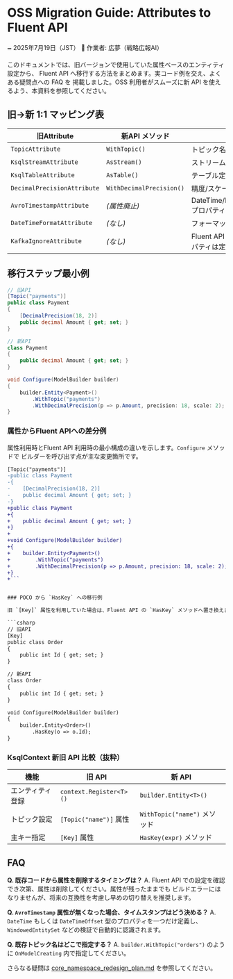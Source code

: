 # OSS Migration Guide: Attributes to Fluent API

🗕 2025年7月19日（JST）
🧐 作業者: 広夢（戦略広報AI）

このドキュメントでは、旧バージョンで使用していた属性ベースのエンティティ設定から、
Fluent API へ移行する方法をまとめます。実コード例を交え、よくある疑問点への FAQ を
掲載しました。OSS 利用者がスムーズに新 API を使えるよう、本資料を参照してください。

## 旧→新 1:1 マッピング表

| 旧Attribute | 新API メソッド | 備考 |
|-------------|---------------|------|
| `TopicAttribute` | `WithTopic()` | トピック名と構成を指定 |
| `KsqlStreamAttribute` | `AsStream()` | ストリーム定義に変換 |
| `KsqlTableAttribute` | `AsTable()` | テーブル定義に変換 |
| `DecimalPrecisionAttribute` | `WithDecimalPrecision()` | 精度/スケールを指定 |
| `AvroTimestampAttribute` | *(属性廃止)* | DateTime/DateTimeOffset プロパティを1つ定義 |
| `DateTimeFormatAttribute` | *(なし)* | フォーマット変換は不要 |
| `KafkaIgnoreAttribute` | *(なし)* | Fluent API では不要なプロパティは定義しない |

## 移行ステップ最小例

```csharp
// 旧API
[Topic("payments")]
public class Payment
{
    [DecimalPrecision(18, 2)]
    public decimal Amount { get; set; }
}

// 新API
class Payment
{
    public decimal Amount { get; set; }
}

void Configure(ModelBuilder builder)
{
    builder.Entity<Payment>()
        .WithTopic("payments")
        .WithDecimalPrecision(p => p.Amount, precision: 18, scale: 2);
}
```

### 属性からFluent APIへの差分例

属性利用時とFluent API 利用時の最小構成の違いを示します。`Configure` メソッドで
ビルダーを呼び出す点が主な変更箇所です。

```diff
[Topic("payments")]
-public class Payment
-{
-    [DecimalPrecision(18, 2)]
-    public decimal Amount { get; set; }
-}
+public class Payment
+{
+    public decimal Amount { get; set; }
+}
+
+void Configure(ModelBuilder builder)
+{
+    builder.Entity<Payment>()
+        .WithTopic("payments")
+        .WithDecimalPrecision(p => p.Amount, precision: 18, scale: 2);
+}
+```


### POCO から `HasKey` への移行例

旧 `[Key]` 属性を利用していた場合は、Fluent API の `HasKey` メソッドへ置き換えます。

```csharp
// 旧API
[Key]
public class Order
{
    public int Id { get; set; }
}

// 新API
class Order
{
    public int Id { get; set; }
}

void Configure(ModelBuilder builder)
{
    builder.Entity<Order>()
        .HasKey(o => o.Id);
}
```

### KsqlContext 新旧 API 比較（抜粋）

| 機能 | 旧 API | 新 API |
|------|--------|--------|
| エンティティ登録 | `context.Register<T>()` | `builder.Entity<T>()` |
| トピック設定 | `[Topic("name")]` 属性 | `WithTopic("name")` メソッド |
| 主キー指定 | `[Key]` 属性 | `HasKey(expr)` メソッド |

## FAQ

**Q. 既存コードから属性を削除するタイミングは？**
A. Fluent API での設定を確認でき次第、属性は削除してください。属性が残ったままでも
ビルドエラーにはなりませんが、将来の互換性を考慮し早めの切り替えを推奨します。

**Q. `AvroTimestamp` 属性が無くなった場合、タイムスタンプはどう決める？**
A. `DateTime` もしくは `DateTimeOffset` 型のプロパティを一つだけ定義し、
`WindowedEntitySet` などの検証で自動的に認識されます。

**Q. 既存トピック名はどこで指定する？**
A. `builder.WithTopic("orders")` のように `OnModelCreating` 内で指定してください。

さらなる疑問は [core_namespace_redesign_plan.md](core_namespace_redesign_plan.md)
を参照してください。
